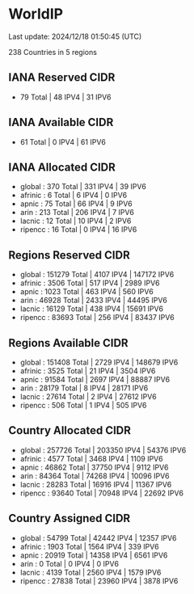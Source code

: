 # WorldIP

Last update: 2024/12/18 01:50:45 (UTC)

238 Countries in 5 regions

## IANA Reserved CIDR

- 79 Total | 48 IPV4 | 31 IPV6

## IANA Available CIDR

- 61 Total | 0 IPV4 | 61 IPV6

## IANA Allocated CIDR

- global : 370 Total | 331 IPV4 | 39 IPV6
- afrinic : 6 Total | 6 IPV4 | 0 IPV6
- apnic : 75 Total | 66 IPV4 | 9 IPV6
- arin : 213 Total | 206 IPV4 | 7 IPV6
- lacnic : 12 Total | 10 IPV4 | 2 IPV6
- ripencc : 16 Total | 0 IPV4 | 16 IPV6

## Regions Reserved CIDR

- global : 151279 Total | 4107 IPV4 | 147172 IPV6
- afrinic : 3506 Total | 517 IPV4 | 2989 IPV6
- apnic : 1023 Total | 463 IPV4 | 560 IPV6
- arin : 46928 Total | 2433 IPV4 | 44495 IPV6
- lacnic : 16129 Total | 438 IPV4 | 15691 IPV6
- ripencc : 83693 Total | 256 IPV4 | 83437 IPV6

## Regions Available CIDR

- global : 151408 Total | 2729 IPV4 | 148679 IPV6
- afrinic : 3525 Total | 21 IPV4 | 3504 IPV6
- apnic : 91584 Total | 2697 IPV4 | 88887 IPV6
- arin : 28179 Total | 8 IPV4 | 28171 IPV6
- lacnic : 27614 Total | 2 IPV4 | 27612 IPV6
- ripencc : 506 Total | 1 IPV4 | 505 IPV6

## Country Allocated CIDR

- global : 257726 Total | 203350 IPV4 | 54376 IPV6
- afrinic : 4577 Total | 3468 IPV4 | 1109 IPV6
- apnic : 46862 Total | 37750 IPV4 | 9112 IPV6
- arin : 84364 Total | 74268 IPV4 | 10096 IPV6
- lacnic : 28283 Total | 16916 IPV4 | 11367 IPV6
- ripencc : 93640 Total | 70948 IPV4 | 22692 IPV6

## Country Assigned CIDR

- global : 54799 Total | 42442 IPV4 | 12357 IPV6
- afrinic : 1903 Total | 1564 IPV4 | 339 IPV6
- apnic : 20919 Total | 14358 IPV4 | 6561 IPV6
- arin : 0 Total | 0 IPV4 | 0 IPV6
- lacnic : 4139 Total | 2560 IPV4 | 1579 IPV6
- ripencc : 27838 Total | 23960 IPV4 | 3878 IPV6
